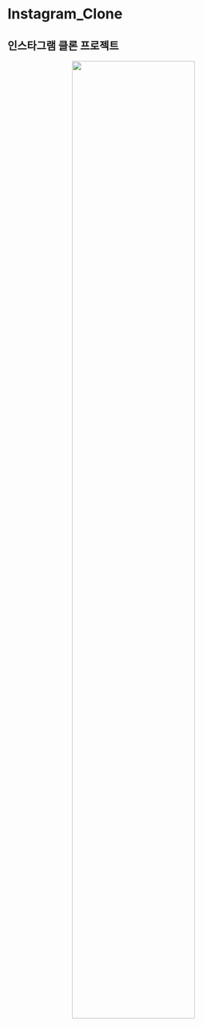 # Instagram_Clone

## 인스타그램 클론 프로젝트
<p align = "center">
  <img src = "https://user-images.githubusercontent.com/73280175/137629258-17a3cb6e-09c1-4451-a813-049a2263d20e.png" width = "70%">
</p>

